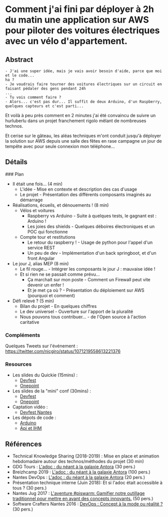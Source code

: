 # Comment j'ai fini par déployer à 2h du matin une application sur AWS pour piloter des voitures électriques avec un vélo d'appartement.

## Abstract

```
- J'ai une super idée, mais je vais avoir besoin d'aide, parce que moi et le code...
ha ?
- Je voudrais faire tourner des voitures électriques sur un circuit en faisant pédaler des gens pendant 24h
...
- Tu vois comment faire ?
- Alors... c'est pas dur... Il suffit de deux Arduino, d'un Raspberry, quelques capteurs et c'est parti...
```

Et voilà à peu près comment en 2 minutes j'ai été convaincu de suivre un hurluberlu dans un projet franchement rigolo mêlant de nombreuses technos.

Et cerise sur le gâteau, les aléas techniques m'ont conduit jusqu'à déployer la solution sur AWS depuis une salle des fêtes en rase campagne un jour de tempête avec pour seule connexion mon téléphone...

## Détails


### Plan

* Il était une fois... (4 min)
	* L'idée - Mise en contexte et description des cas d'usage
	* Le projet - Présentation des différents composants imaginés au démarrage
* Réalisations, écueils, et dénouements ! (8 min)
	* Vélos et voitures
		* Raspberry vs Arduino - Suite à quelques tests, le gagnant est : Arduino !
		* Les joies des shields - Quelques déboires électroniques et un POC qui fonctionne
	* Compte tour et restitutions
		* Le retour du raspberry ! - Usage de python pour l'appel d'un service REST
		* Un peu de dev - Implémentation d'un back springboot, et d'un front Angular
* Le jour J, alias MEP (8 min)
    * Le fil rouge... - Intégrer les composants le jour J : mauvaise idée !
    * Et si rien ne se passait comme prévu...
        * Ça marchait sur mon poste - Comment un Firewall peut vite devenir un enfer !
        * Et je met ça où ? - Présentation du déploiement sur AWS (pourquoi et comment)
* Défi relevé ? (5 min)
    * Bilan du projet - En quelques chiffres
    * Le dev universel - Ouverture sur l'apport de la pluralité
    * Nous pouvons tous contribuer... - de l'Open source à l'action caritative
    
### Compléments

Quelques Tweets sur l'événement : https://twitter.com/nicgiro/status/1071219558613221376

### Resources

* Les slides du Quickie (15mins) : 
    * [Devfest]( ./quickie/index-devfest.html#/)
    * [Onepoint]( ./quickie/index-onepoint.html#/)
* Les slides de la "mini" conf (30mins) : 
    * [Devfest]( ./short/index-devfest.html#/)
    * [Onepoint]( ./short/index-onepoint.html#/)
* Captation vidéo :
    * [Devfest Nantes](https://www.youtube.com/watch?v=PYldMeoL9F0)
* Les dépots de code : 
    * [Arduino](https://github.com/arcanneero/iot-for-play)
    * [Api et IHM](https://github.com/arcanneero/24h-de-no)
  
  

## Références 

* Technical Knowledge Sharing (2018-2019) : Mise en place et animation hebdomadaire autour des technos/méthodes du projet (30 min)
* GDG Tours : [L'adoc : du néant à la galaxie Antora](https://www.meetup.com/fr-FR/GDG-Tours/events/259980415/) (30 pers.)
* Breizhcamp 2019 : [L'adoc : du néant à la galaxie Antora](https://www.youtube.com/watch?v=67QMncs1wvw) (100 pers.)
* Nantes DevOps : [L'adoc : du néant à la galaxie Antora](https://www.meetup.com/fr-FR/Nantes-DevOps/events/259469585/) (20 pers.)
* Présentation technique interne (Juin 2018): Et si l'adoc était accessible à tous ? (30 pers.)
* Nantes Jug 2017 : [L'aventure #piswarm: Gamifier notre outillage traditionnel pour mettre en avant des concepts innovants.](http://nantesjug.org/#/events/2017_12_14) (50 pers.)
* Software Crafters Nantes 2016 : [DevOps : Concept à la mode ou réalité ?](https://www.meetup.com/fr-FR/nantes-software-crafters-Nantes/events/235435543/) (30 pers.)


